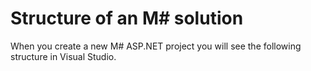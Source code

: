 # Structure of an M# solution
When you create a new M# ASP.NET project you will see the following structure in Visual Studio.
